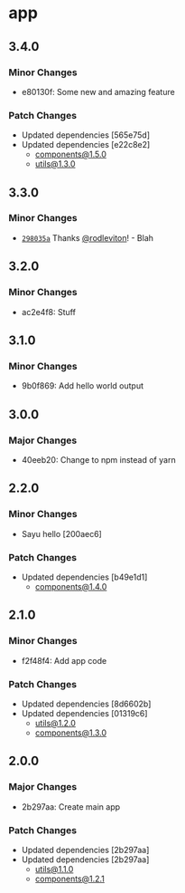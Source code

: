 # app

## 3.4.0

### Minor Changes

- e80130f: Some new and amazing feature

### Patch Changes

- Updated dependencies [565e75d]
- Updated dependencies [e22c8e2]
  - components@1.5.0
  - utils@1.3.0

## 3.3.0

### Minor Changes

- [`298035a`](https://github.com/rodleviton/mono-repo-changesets/commit/298035a728aa53be1b00309cc58867ef0245db2a) Thanks [@rodleviton](https://github.com/rodleviton)! - Blah

## 3.2.0

### Minor Changes

- ac2e4f8: Stuff

## 3.1.0

### Minor Changes

- 9b0f869: Add hello world output

## 3.0.0

### Major Changes

- 40eeb20: Change to npm instead of yarn

## 2.2.0

### Minor Changes

- Sayu hello [200aec6]

### Patch Changes

- Updated dependencies [b49e1d1]
  - components@1.4.0

## 2.1.0

### Minor Changes

- f2f48f4: Add app code

### Patch Changes

- Updated dependencies [8d6602b]
- Updated dependencies [01319c6]
  - utils@1.2.0
  - components@1.3.0

## 2.0.0

### Major Changes

- 2b297aa: Create main app

### Patch Changes

- Updated dependencies [2b297aa]
- Updated dependencies [2b297aa]
  - utils@1.1.0
  - components@1.2.1
